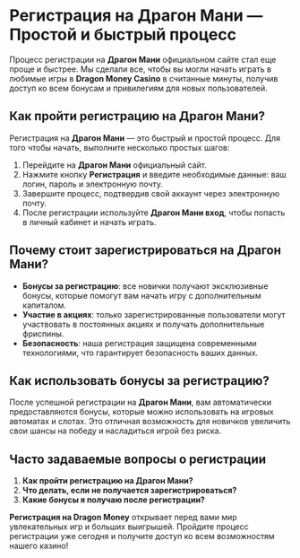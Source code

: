 # Регистрация на Драгон Мани — Простой и быстрый процесс

Процесс регистрации на **Драгон Мани** официальном сайте стал еще проще и быстрее. Мы сделали все, чтобы вы могли начать играть в любимые игры в **Dragon Money Casino** в считанные минуты, получив доступ ко всем бонусам и привилегиям для новых пользователей.

## Как пройти регистрацию на Драгон Мани?

Регистрация на **Драгон Мани** — это быстрый и простой процесс. Для того чтобы начать, выполните несколько простых шагов:

1. Перейдите на **Драгон Мани** официальный сайт.
2. Нажмите кнопку **Регистрация** и введите необходимые данные: ваш логин, пароль и электронную почту.
3. Завершите процесс, подтвердив свой аккаунт через электронную почту.
4. После регистрации используйте **Драгон Мани вход**, чтобы попасть в личный кабинет и начать играть.

## Почему стоит зарегистрироваться на Драгон Мани?

- **Бонусы за регистрацию**: все новички получают эксклюзивные бонусы, которые помогут вам начать игру с дополнительным капиталом.
- **Участие в акциях**: только зарегистрированные пользователи могут участвовать в постоянных акциях и получать дополнительные фриспины.
- **Безопасность**: наша регистрация защищена современными технологиями, что гарантирует безопасность ваших данных.

## Как использовать бонусы за регистрацию?

После успешной регистрации на **Драгон Мани**, вам автоматически предоставляются бонусы, которые можно использовать на игровых автоматах и слотах. Это отличная возможность для новичков увеличить свои шансы на победу и насладиться игрой без риска.

## Часто задаваемые вопросы о регистрации

1. **Как пройти регистрацию на Драгон Мани?**
2. **Что делать, если не получается зарегистрироваться?**
3. **Какие бонусы я получаю после регистрации?**

**Регистрация на Dragon Money** открывает перед вами мир увлекательных игр и больших выигрышей. Пройдите процесс регистрации уже сегодня и получите доступ ко всем возможностям нашего казино!
